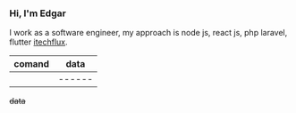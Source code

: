  ### Hi, I'm Edgar
 I work as a software engineer, my approach is node js, react js, php laravel, flutter
  [itechflux](https://techflux.web.app).


| comand | data |
| ------ |------|
|        |------|

~~data~~ 
